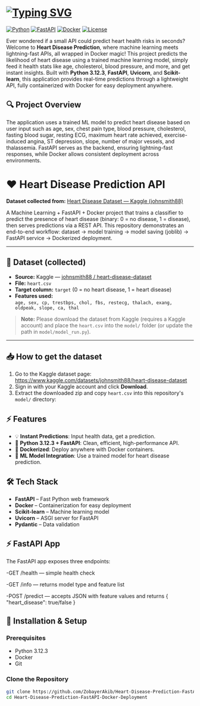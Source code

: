 # <a href="https://git.io/typing-svg"><img src="https://readme-typing-svg.demolab.com?font=Fira+Code&size=13&pause=1000&center=true&vCenter=true&width=435&lines=%E2%9D%A4%EF%B8%8F+Heart+Disease+Prediction+API+with+FastAPI+%26+Docker" alt="Typing SVG" /></a>

[![Python](https://img.shields.io/badge/Python-3.12.3-blue?logo=python&logoColor=white)](https://www.python.org/) 
[![FastAPI](https://img.shields.io/badge/FastAPI-0.100.0-green?logo=fastapi&logoColor=white)](https://fastapi.tiangolo.com/) 
[![Docker](https://img.shields.io/badge/Docker-24.1.0-blue?logo=docker&logoColor=white)](https://www.docker.com/) 
[![License](https://img.shields.io/badge/License-MIT-yellow)](LICENSE)

Ever wondered if a small API could predict heart health risks in seconds?  Welcome to **Heart Disease Prediction**, where machine learning meets lightning-fast APIs, all wrapped in Docker magic! This project predicts the likelihood of heart disease using a trained machine learning model, simply feed it health stats like age, cholesterol, blood pressure, and more, and get instant insights. Built with **Python 3.12.3**, **FastAPI**, **Uvicorn**, and **Scikit-learn**, this application provides real-time predictions through a lightweight API, fully containerized with Docker for easy deployment anywhere.  

## 🔍 Project Overview

The application uses a trained ML model to predict heart disease based on user input such as age, sex, chest pain type, blood pressure, cholesterol, fasting blood sugar, resting ECG, maximum heart rate achieved, exercise-induced angina, ST depression, slope, number of major vessels, and thalassemia. FastAPI serves as the backend, ensuring lightning-fast responses, while Docker allows consistent deployment across environments.  

# ❤️ Heart Disease Prediction API

**Dataset collected from:** [Heart Disease Dataset — Kaggle (johnsmith88)](https://www.kaggle.com/datasets/johnsmith88/heart-disease-dataset)

A Machine Learning + FastAPI + Docker project that trains a classifier to predict the presence of heart disease (binary: 0 = no disease, 1 = disease), then serves predictions via a REST API. This repository demonstrates an end-to-end workflow: dataset → model training → model saving (joblib) → FastAPI service → Dockerized deployment.

---

## 🔎 Dataset (collected)
- **Source:** Kaggle — [johnsmith88 / heart-disease-dataset](https://www.kaggle.com/datasets/johnsmith88/heart-disease-dataset)  
- **File:** `heart.csv`  
- **Target column:** `target` (0 = no heart disease, 1 = heart disease)  
- **Features used:**  
  `age, sex, cp, trestbps, chol, fbs, restecg, thalach, exang, oldpeak, slope, ca, thal`

> **Note:** Please download the dataset from Kaggle (requires a Kaggle account) and place the `heart.csv` into the `model/` folder (or update the path in `model/model_run.py`).

---

## 📥 How to get the dataset
1. Go to the Kaggle dataset page:  
   https://www.kaggle.com/datasets/johnsmith88/heart-disease-dataset
2. Sign in with your Kaggle account and click **Download**.
3. Extract the downloaded zip and copy `heart.csv` into this repository's `model/` directory:


## ⚡ Features

- 💡 **Instant Predictions**: Input health data, get a prediction.  
- 🐍 **Python 3.12.3 + FastAPI**: Clean, efficient, high-performance API.  
- 🐳 **Dockerized**: Deploy anywhere with Docker containers.  
- 🎯 **ML Model Integration**: Use a trained model for heart disease prediction.  

## 🛠 Tech Stack

- **FastAPI** – Fast Python web framework  
- **Docker** – Containerization for easy deployment  
- **Scikit-learn** – Machine learning model  
- **Uvicorn** – ASGI server for FastAPI  
- **Pydantic** – Data validation

## ⚡ FastAPI App

The FastAPI app exposes three endpoints:

  -GET /health — simple health check
  
  -GET /info — returns model type and feature list
  
  -POST /predict — accepts JSON with feature values and returns { "heart_disease": true/false }

## 🚀 Installation & Setup

### Prerequisites

- Python 3.12.3  
- Docker  
- Git  

### Clone the Repository

```bash
git clone https://github.com/ZobayerAkib/Heart-Disease-Prediction-FastAPI-Docker-Deployment.git
cd Heart-Disease-Prediction-FastAPI-Docker-Deployment 

